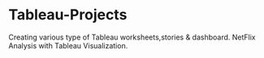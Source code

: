 # Tableau-Projects
Creating various type of Tableau worksheets,stories &amp; dashboard.
NetFlix Analysis with Tableau Visualization.
